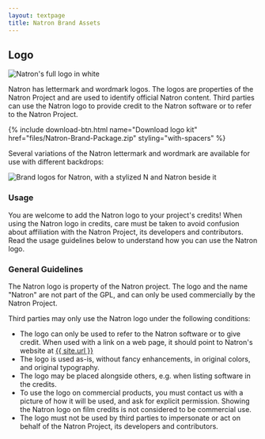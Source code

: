 ```yaml
---
layout: textpage
title: Natron Brand Assets
---
```


## Logo

<img class="brand-logo" src="{{ 'files/assets/Natron Full Logo White.svg' | relative_url }}" alt="Natron's full logo in white" />

Natron has lettermark and wordmark logos. The logos are properties of the Natron Project and are used to identify official Natron content. Third parties can use the Natron logo to provide credit to the Natron software or to refer to the Natron Project.

{% include download-btn.html 
   name="Download logo kit"
   href="files/Natron-Brand-Package.zip"
   styling="with-spacers"
%}

Several variations of the Natron lettermark and wordmark are available for use with different backdrops:

<img class="brand-logo" src="{{ 'files/assets/logos.jpg' | relative_url }}" alt="Brand logos for Natron, with a stylized N and Natron beside it" />

### Usage

You are welcome to add the Natron logo to your project's credits! When using the Natron logo in credits, care must be taken to avoid confusion about affiliation with the Natron Project, its developers and contributors. Read the usage guidelines below to understand how you can use the Natron logo.

### General Guidelines

The Natron logo is property of the Natron project. The logo and the name "Natron" are not part of the GPL, and can only be used commercially by the Natron Project.

Third parties may only use the Natron logo under the following conditions:
- The logo can only be used to refer to the Natron software or to give credit. When used with a link on a web page, it should point to Natron's website at <a href="{{ site.url }}">{{ site.url }}</a>
- The logo is used as-is, without fancy enhancements, in original colors, and original typography.
- The logo may be placed alongside others, e.g. when listing software in the credits.
- To use the logo on commercial products, you must contact us with a picture of how it will be used, and ask for explicit permission. Showing the Natron logo on film credits is not considered to be commercial use.
- The logo must not be used by third parties to impersonate or act on behalf of the Natron Project, its developers and contributors.

